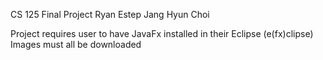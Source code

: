 CS 125 Final Project
Ryan Estep
Jang Hyun Choi

Project requires user to have JavaFx installed in their Eclipse (e(fx)clipse)
Images must all be downloaded

